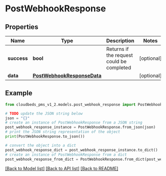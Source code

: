 # PostWebhookResponse


## Properties

Name | Type | Description | Notes
------------ | ------------- | ------------- | -------------
**success** | **bool** | Returns if the request could be completed | [optional] 
**data** | [**PostWebhookResponseData**](PostWebhookResponseData.md) |  | [optional] 

## Example

```python
from cloudbeds_pms_v1_2.models.post_webhook_response import PostWebhookResponse

# TODO update the JSON string below
json = "{}"
# create an instance of PostWebhookResponse from a JSON string
post_webhook_response_instance = PostWebhookResponse.from_json(json)
# print the JSON string representation of the object
print(PostWebhookResponse.to_json())

# convert the object into a dict
post_webhook_response_dict = post_webhook_response_instance.to_dict()
# create an instance of PostWebhookResponse from a dict
post_webhook_response_from_dict = PostWebhookResponse.from_dict(post_webhook_response_dict)
```
[[Back to Model list]](../README.md#documentation-for-models) [[Back to API list]](../README.md#documentation-for-api-endpoints) [[Back to README]](../README.md)



